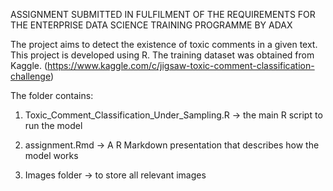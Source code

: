 
ASSIGNMENT SUBMITTED IN FULFILMENT OF THE REQUIREMENTS FOR THE ENTERPRISE DATA SCIENCE TRAINING PROGRAMME BY ADAX

The project aims to detect the existence of toxic comments in a given text. This project is developed using R. The training dataset was obtained from Kaggle.
(https://www.kaggle.com/c/jigsaw-toxic-comment-classification-challenge)

The folder contains:
1) Toxic_Comment_Classification_Under_Sampling.R -> the main R script to run the model

2) assignment.Rmd -> A R Markdown presentation that describes how the model works

3) Images folder -> to store all relevant images
